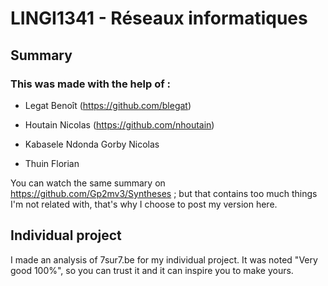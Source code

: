 # LINGI1341 - Réseaux informatiques

## Summary

### This was made with the help of :

* Legat Benoît (https://github.com/blegat)

* Houtain Nicolas (https://github.com/nhoutain)

* Kabasele Ndonda Gorby Nicolas

* Thuin Florian


You can watch the same summary on https://github.com/Gp2mv3/Syntheses ; but that contains too much things I'm not related with, that's why I choose to post my version here.

## Individual project

I made an analysis of 7sur7.be for my individual project. It was noted "Very good 100%", so you can trust it and it can inspire you to make yours.
